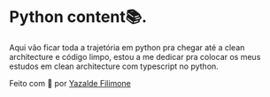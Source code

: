 # Python content📚.

Aqui vão ficar toda a trajetória em python pra chegar até a clean architecture e código limpo, estou a me dedicar pra colocar os meus estudos em clean architecture com typescript no python.


Feito com 💙 por [Yazalde Filimone](https://github.com/yazaldefilimonepinto/)
